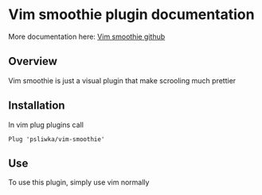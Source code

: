 # Vim smoothie plugin documentation

More documentation here: [Vim smoothie github](https://github.com/psliwka/vim-smoothie)

## Overview

Vim smoothie is just a visual plugin that make scrooling much prettier

## Installation

In vim plug plugins call

```vim
Plug 'psliwka/vim-smoothie'
```

## Use

To use this plugin, simply use vim normally
